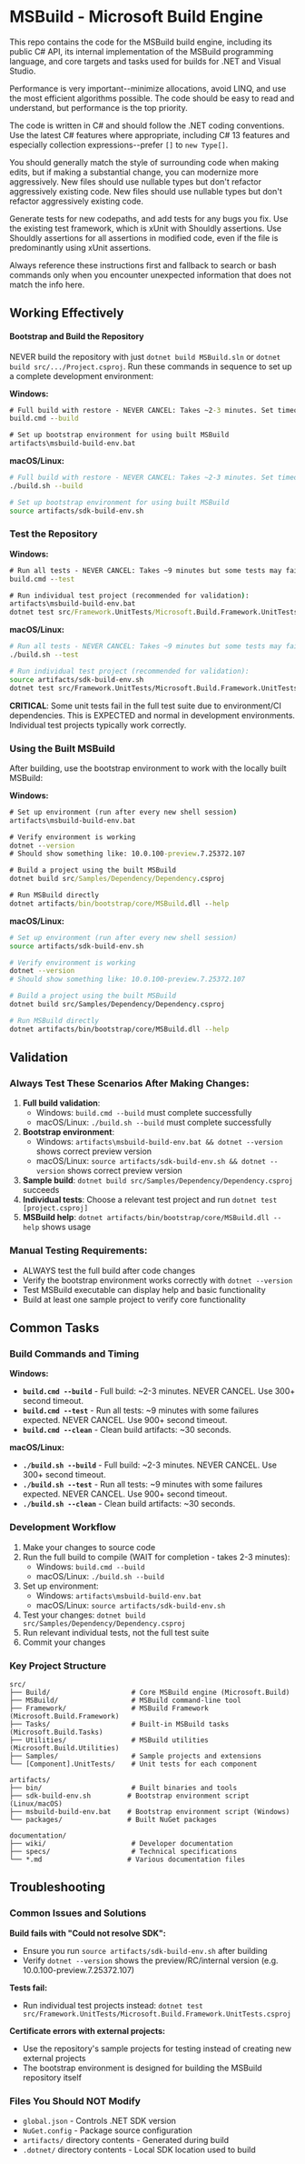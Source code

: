 # MSBuild - Microsoft Build Engine

This repo contains the code for the MSBuild build engine, including its public C# API, its internal implementation of the MSBuild programming language, and core targets and tasks used for builds for .NET and Visual Studio.

Performance is very important--minimize allocations, avoid LINQ, and use the most efficient algorithms possible. The code should be easy to read and understand, but performance is the top priority.

The code is written in C# and should follow the .NET coding conventions. Use the latest C# features where appropriate, including C# 13 features and especially collection expressions--prefer `[]` to `new Type[]`.

You should generally match the style of surrounding code when making edits, but if making a substantial change, you can modernize more aggressively.
New files should use nullable types but don't refactor aggressively existing code.
New files should use nullable types but don't refactor aggressively existing code.

Generate tests for new codepaths, and add tests for any bugs you fix. Use the existing test framework, which is xUnit with Shouldly assertions. Use Shouldly assertions for all assertions in modified code, even if the file is predominantly using xUnit assertions.

Always reference these instructions first and fallback to search or bash commands only when you encounter unexpected information that does not match the info here.

## Working Effectively

#### Bootstrap and Build the Repository
NEVER build the repository with just `dotnet build MSBuild.sln` or `dotnet build src/.../Project.csproj`.
Run these commands in sequence to set up a complete development environment:

**Windows:**
```cmd
# Full build with restore - NEVER CANCEL: Takes ~2-3 minutes. Set timeout to 300+ seconds.
build.cmd --build

# Set up bootstrap environment for using built MSBuild
artifacts\msbuild-build-env.bat
```

**macOS/Linux:**
```bash
# Full build with restore - NEVER CANCEL: Takes ~2-3 minutes. Set timeout to 300+ seconds.
./build.sh --build

# Set up bootstrap environment for using built MSBuild
source artifacts/sdk-build-env.sh
```

### Test the Repository
**Windows:**
```cmd
# Run all tests - NEVER CANCEL: Takes ~9 minutes but some tests may fail (this is expected). Set timeout to 900+ seconds.
build.cmd --test

# Run individual test project (recommended for validation):
artifacts\msbuild-build-env.bat
dotnet test src/Framework.UnitTests/Microsoft.Build.Framework.UnitTests.csproj
```

**macOS/Linux:**
```bash
# Run all tests - NEVER CANCEL: Takes ~9 minutes but some tests may fail (this is expected). Set timeout to 900+ seconds.
./build.sh --test

# Run individual test project (recommended for validation):
source artifacts/sdk-build-env.sh
dotnet test src/Framework.UnitTests/Microsoft.Build.Framework.UnitTests.csproj
```

**CRITICAL**: Some unit tests fail in the full test suite due to environment/CI dependencies. This is EXPECTED and normal in development environments. Individual test projects typically work correctly.

### Using the Built MSBuild

After building, use the bootstrap environment to work with the locally built MSBuild:

**Windows:**
```cmd
# Set up environment (run after every new shell session)
artifacts\msbuild-build-env.bat

# Verify environment is working
dotnet --version
# Should show something like: 10.0.100-preview.7.25372.107

# Build a project using the built MSBuild
dotnet build src/Samples/Dependency/Dependency.csproj

# Run MSBuild directly
dotnet artifacts/bin/bootstrap/core/MSBuild.dll --help
```

**macOS/Linux:**
```bash
# Set up environment (run after every new shell session)
source artifacts/sdk-build-env.sh

# Verify environment is working
dotnet --version
# Should show something like: 10.0.100-preview.7.25372.107

# Build a project using the built MSBuild
dotnet build src/Samples/Dependency/Dependency.csproj

# Run MSBuild directly
dotnet artifacts/bin/bootstrap/core/MSBuild.dll --help
```

## Validation

### Always Test These Scenarios After Making Changes:
1. **Full build validation**: 
   - Windows: `build.cmd --build` must complete successfully
   - macOS/Linux: `./build.sh --build` must complete successfully
2. **Bootstrap environment**: 
   - Windows: `artifacts\msbuild-build-env.bat && dotnet --version` shows correct preview version
   - macOS/Linux: `source artifacts/sdk-build-env.sh && dotnet --version` shows correct preview version
3. **Sample build**: `dotnet build src/Samples/Dependency/Dependency.csproj` succeeds
4. **Individual tests**: Choose a relevant test project and run `dotnet test [project.csproj]`
5. **MSBuild help**: `dotnet artifacts/bin/bootstrap/core/MSBuild.dll --help` shows usage

### Manual Testing Requirements:
- ALWAYS test the full build after code changes
- Verify the bootstrap environment works correctly with `dotnet --version`
- Test MSBuild executable can display help and basic functionality
- Build at least one sample project to verify core functionality

## Common Tasks

### Build Commands and Timing
**Windows:**
- **`build.cmd --build`** - Full build: ~2-3 minutes. NEVER CANCEL. Use 300+ second timeout.
- **`build.cmd --test`** - Run all tests: ~9 minutes with some failures expected. NEVER CANCEL. Use 900+ second timeout.
- **`build.cmd --clean`** - Clean build artifacts: ~30 seconds.

**macOS/Linux:**
- **`./build.sh --build`** - Full build: ~2-3 minutes. NEVER CANCEL. Use 300+ second timeout.
- **`./build.sh --test`** - Run all tests: ~9 minutes with some failures expected. NEVER CANCEL. Use 900+ second timeout.
- **`./build.sh --clean`** - Clean build artifacts: ~30 seconds.

### Development Workflow
1. Make your changes to source code
2. Run the full build to compile (WAIT for completion - takes 2-3 minutes):
   - Windows: `build.cmd --build`
   - macOS/Linux: `./build.sh --build`
3. Set up environment:
   - Windows: `artifacts\msbuild-build-env.bat`
   - macOS/Linux: `source artifacts/sdk-build-env.sh`
4. Test your changes: `dotnet build src/Samples/Dependency/Dependency.csproj`
5. Run relevant individual tests, not the full test suite
6. Commit your changes

### Key Project Structure
```
src/
├── Build/                    # Core MSBuild engine (Microsoft.Build)
├── MSBuild/                  # MSBuild command-line tool
├── Framework/                # MSBuild Framework (Microsoft.Build.Framework)
├── Tasks/                    # Built-in MSBuild tasks (Microsoft.Build.Tasks)
├── Utilities/                # MSBuild utilities (Microsoft.Build.Utilities)
├── Samples/                  # Sample projects and extensions
└── [Component].UnitTests/    # Unit tests for each component

artifacts/
├── bin/                      # Built binaries and tools
├── sdk-build-env.sh         # Bootstrap environment script (Linux/macOS)
├── msbuild-build-env.bat    # Bootstrap environment script (Windows)
└── packages/                # Built NuGet packages

documentation/
├── wiki/                     # Developer documentation
├── specs/                    # Technical specifications
└── *.md                     # Various documentation files
```

## Troubleshooting

### Common Issues and Solutions

**Build fails with "Could not resolve SDK":**
- Ensure you run `source artifacts/sdk-build-env.sh` after building
- Verify `dotnet --version` shows the preview/RC/internal version (e.g. 10.0.100-preview.7.25372.107)

**Tests fail:**
- Run individual test projects instead: `dotnet test src/Framework.UnitTests/Microsoft.Build.Framework.UnitTests.csproj`

**Certificate errors with external projects:**
- Use the repository's sample projects for testing instead of creating new external projects
- The bootstrap environment is designed for building the MSBuild repository itself

### Files You Should NOT Modify
- `global.json` - Controls .NET SDK version
- `NuGet.config` - Package source configuration
- `artifacts/` directory contents - Generated during build
- `.dotnet/` directory contents - Local SDK location used to build